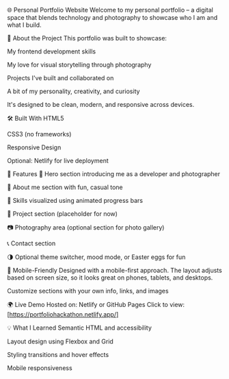 🌐 Personal Portfolio Website
Welcome to my personal portfolio – a digital space that blends technology and photography to showcase who I am and what I build.



📸 About the Project
This portfolio was built to showcase:

My frontend development skills

My love for visual storytelling through photography

Projects I've built and collaborated on

A bit of my personality, creativity, and curiosity

It's designed to be clean, modern, and responsive across devices.

🛠 Built With
HTML5

CSS3 (no frameworks)



Responsive Design

Optional: Netlify for live deployment

📁 Features
🎯 Hero section introducing me as a developer and photographer

🧠 About me section with fun, casual tone

🧰 Skills visualized using animated progress bars

📂 Project section (placeholder for now)

📷 Photography area (optional section for photo gallery)

📞 Contact section

🌗 Optional theme switcher, mood mode, or Easter eggs for fun

📱 Mobile-Friendly
Designed with a mobile-first approach. The layout adjusts based on screen size, so it looks great on phones, tablets, and desktops.



Customize sections with your own info, links, and images

🌍 Live Demo
Hosted on: Netlify or GitHub Pages
Click to view: [https://portfoliohackathon.netlify.app/]

💡 What I Learned
Semantic HTML and accessibility

Layout design using Flexbox and Grid

Styling transitions and hover effects

Mobile responsiveness


